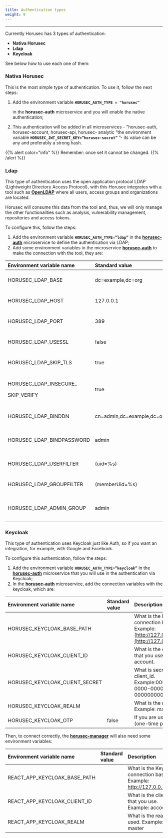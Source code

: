 ```yaml
---
title: Authentication types
weight: 9
---
```


---

Currently Horusec has 3 types of authentication:

* **Nativa Horusec**
* **Ldap**
* **Keycloak**

See below how to use each one of them: 

### **Nativa Horusec**

This is the most simple type of authentication. To use it, follow the next steps: 

1. Add the environment variable **`HORUSEC_AUTH_TYPE = "horusec"`**

    in the **horusec-auth** microservice and you will enable the native authentication; 

2. This authentication will be added in all microservices - "horusec-auth, horusec-account, horusec-api, horusec- analytic ”the environment variable **`HORUSEC_JWT_SECRET_KEY=”horusec-secret”`** ”- its value can be any and preferably a strong hash.

{{% alert color="info" %}}
Remember: once set it cannot be changed.
{{% /alert %}}

### **Ldap**

This type of authentication uses the open application protocol LDAP \(Lightweight Directory Access Protocol\), with this Horusec integrates with a tool such as [**OpenLDAP**](https://www.openldap.org/) where all users, access groups and organizations are located.

Horusec will consume this data from the tool and, thus, we will only manage the other functionalities such as analysis, vulnerability management, repositories and access tokens.

To configure this, follow the steps: 

1. Add the environment variable **`HORUSEC_AUTH_TYPE=”ldap”`** in the [**horusec-auth**](https://github.com/ZupIT/horusec/tree/master/horusec-auth#horusec-auth) microservice   to define the authentication via LDAP;
2. Add some environment variables in the microservice [**horusec-auth**](https://github.com/ZupIT/horusec/tree/master/horusec-auth#horusec-auth)  to make the connection with the tool, they are:

<table>
  <thead>
    <tr>
      <th style="text-align:left"><b>Environment variable name</b>
      </th>
      <th style="text-align:left"><b>Standard value</b>
      </th>
      <th style="text-align:left"><b>Description</b>
      </th>
    </tr>
  </thead>
  <tbody>
    <tr>
      <td style="text-align:left">HORUSEC_LDAP_BASE</td>
      <td style="text-align:left">dc=example,dc=org</td>
      <td style="text-align:left">LDAP connection base</td>
    </tr>
    <tr>
      <td style="text-align:left">HORUSEC_LDAP_HOST</td>
      <td style="text-align:left">127.0.0.1</td>
      <td style="text-align:left">LDAP connection host</td>
    </tr>
    <tr>
      <td style="text-align:left">HORUSEC_LDAP_PORT</td>
      <td style="text-align:left">389</td>
      <td style="text-align:left">LDAP connection port</td>
    </tr>
    <tr>
      <td style="text-align:left">HORUSEC_LDAP_USESSL</td>
      <td style="text-align:left">false</td>
      <td style="text-align:left">Checks whether to use SSL</td>
    </tr>
    <tr>
      <td style="text-align:left">HORUSEC_LDAP_SKIP_TLS</td>
      <td style="text-align:left">true</td>
      <td style="text-align:left">Checks whether to skip TLS</td>
    </tr>
    <tr>
      <td style="text-align:left">
        <p>HORUSEC_LDAP_INSECURE_</p>
        <p>SKIP_VERIFY</p>
      </td>
      <td style="text-align:left">true</td>
      <td style="text-align:left">Checks whether to skip insecurity check</td>
    </tr>
    <tr>
      <td style="text-align:left">HORUSEC_LDAP_BINDDN</td>
      <td style="text-align:left">cn=admin,dc=example,dc=org</td>
      <td style="text-align:left">Definition for Idap admin entity</td>
    </tr>
    <tr>
      <td style="text-align:left">HORUSEC_LDAP_BINDPASSWORD</td>
      <td style="text-align:left">admin</td>
      <td style="text-align:left">Definition the LDAP admin entity password</td>
    </tr>
    <tr>
      <td style="text-align:left">HORUSEC_LDAP_USERFILTER</td>
      <td style="text-align:left">(uid=%s)</td>
      <td style="text-align:left">What is the way of filter for users</td>
    </tr>
    <tr>
      <td style="text-align:left">HORUSEC_LDAP_GROUPFILTER</td>
      <td style="text-align:left">(memberUid=%s)</td>
      <td style="text-align:left">What is the way of filter for groups</td>
    </tr>
    <tr>
      <td style="text-align:left">HORUSEC_LDAP_ADMIN_GROUP</td>
      <td style="text-align:left">admin</td>
      <td style="text-align:left">What is the group administrators name</td>
    </tr>
  </tbody>
</table>

### **Keycloak**

This type of authentication uses Keycloak just like Auth, so if you want an integration, for example, with Google and Facebook.

To configure this authentication, follow the steps: 

1. Add the environment variable **`HORUSEC_AUTH_TYPE=”keycloak”`** in the [**horusec-auth**](https://github.com/ZupIT/horusec/tree/master/horusec-auth#horusec-auth) microservice that you will use in the authentication via Keycloak; 
2. In the  [**horusec-auth**](https://github.com/ZupIT/horusec/tree/master/horusec-auth#horusec-auth) microservice, add the connection variables with the keycloak, which are:

|  **Environment variable name**  | **Standard value** | **Description** |
| :--- | :--- | :--- |
| HORUSEC\_KEYCLOAK\_BASE\_PATH |  | What is the keycloak connection base. Example:[http://127.0.0.1:8080](http://127.0.0.1:8080) |
| HORUSEC\_KEYCLOAK\_CLIENT\_ID |  | What is the client\_id that you use. Example: account. |
| HORUSEC\_KEYCLOAK\_CLIENT\_SECRET |  | What is secret  used to client\_id. Example:00000000-0000-0000-0000-000000000000. |
| HORUSEC\_KEYCLOAK\_REALM |  | What is the realm used. Example: master. |
| HORUSEC\_KEYCLOAK\_OTP | false | If you are using otp \(one-time password\). |

Then, to connect correctly, the [**horusec-manager**](https://github.com/ZupIT/horusec/tree/master/horusec-manager) will also need some environment variables:

|  **Environment variable name** | **Standard value** | **Description** |
| :--- | :--- | :--- |
| REACT\_APP\_KEYCLOAK\_BASE\_PATH |  | What is the Keycloak connection base  Example: http://127.0.0.1:8080 |
| REACT\_APP\_KEYCLOAK\_CLIENT\_ID |  | What is the client\_id that you use. Example: account |
| REACT\_APP\_KEYCLOAK\_REALM |  | What is the realm used. Example: master |
